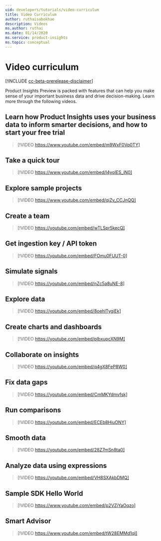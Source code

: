 ```yaml
---
uid: developers/tutorials/video-curriculum
title: Video Curriculum
author: ruthaisabokhae
description: Videos
ms.author: ruthai
ms.date: 01/14/2020
ms.service: product-insights
ms.topic: conceptual
---
```

# Video curriculum

[!INCLUDE [cc-beta-prerelease-disclaimer](includes/cc-beta-prerelease-disclaimer.md)]

Product Insights Preview is packed with features that can help you make sense of your important business data and drive decision-making. Learn more through the following videos.

## Learn how Product Insights uses your business data to inform smarter decisions, and how to start your free trial

>[!VIDEO https://www.youtube.com/embed/m9WxF0Vq0TY]

## Take a quick tour

>[!VIDEO https://www.youtube.com/embed/l4yoIES_iN0]

## Explore sample projects

>[!VIDEO https://www.youtube.com/embed/qiZv_CCJnQQ]

## Create a team

>[!VIDEO https://youtube.com/embed/wTLSpr5kecQ]

## Get ingestion key / API token

>[!VIDEO https://youtube.com/embed/FOmu0FUUT-0]

## Simulate signals

>[!VIDEO https://youtube.com/embed/nZc5a8uNE-8]

## Explore data

>[!VIDEO https://youtube.com/embed/8oehlTygiEk]

## Create charts and dashboards

>[!VIDEO https://youtube.com/embed/plbxupcXN9M]

## Collaborate on insights

>[!VIDEO https://youtube.com/embed/q4gX8FeP8W0]

## Fix data gaps

>[!VIDEO https://youtube.com/embed/CmMKYdmvfsk]

## Run comparisons

>[!VIDEO https://youtube.com/embed/ECEb8HiuONY]

## Smooth data

>[!VIDEO https://youtube.com/embed/28Z7mSn8ta0]

## Analyze data using expressions

>[!VIDEO https://youtube.com/embed/VH8SXAkbDMQ]

## Sample SDK Hello World

>[!VIDEO https://www.youtube.com/embed/p2VZjYaOqzo]

## Smart Advisor

>[!VIDEO https://www.youtube.com/embed/tW28EMMd1qI]
